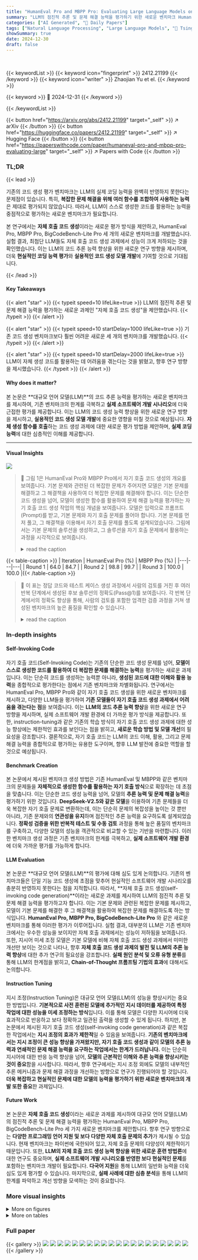 ```yaml
---
title: "HumanEval Pro and MBPP Pro: Evaluating Large Language Models on Self-invoking Code Generation"
summary: "LLM의 점진적 추론 및 문제 해결 능력을 평가하기 위한 새로운 벤치마크 HumanEval Pro, MBPP Pro, BigCodeBench-Lite Pro 제시!"
categories: ["AI Generated", "🤗 Daily Papers"]
tags: ["Natural Language Processing", "Large Language Models", "🏢 Tsinghua University",]
showSummary: true
date: 2024-12-30
draft: false
---
```


<br>

{{< keywordList >}}
{{< keyword icon="fingerprint" >}} 2412.21199 {{< /keyword >}}
{{< keyword icon="writer" >}} Zhaojian Yu et el. {{< /keyword >}}
 
{{< keyword >}} 🤗 2024-12-31 {{< /keyword >}}
 
{{< /keywordList >}}

{{< button href="https://arxiv.org/abs/2412.21199" target="_self" >}}
↗ arXiv
{{< /button >}}
{{< button href="https://huggingface.co/papers/2412.21199" target="_self" >}}
↗ Hugging Face
{{< /button >}}
{{< button href="https://paperswithcode.com/paper/humaneval-pro-and-mbpp-pro-evaluating-large" target="_self" >}}
↗ Papers with Code
{{< /button >}}




### TL;DR


{{< lead >}}

기존의 코드 생성 평가 벤치마크는 LLM의 실제 코딩 능력을 완벽히 반영하지 못한다는 문제점이 있습니다. 특히, **복잡한 문제 해결을 위해 여러 함수를 조합하여 사용하는 능력**은 제대로 평가되지 않았습니다.  따라서, LLM이 스스로 생성한 코드를 활용하는 능력을 중점적으로 평가하는 새로운 벤치마크가 필요합니다.

본 연구에서는 **자체 호출 코드 생성**이라는 새로운 평가 방식을 제안하고, HumanEval Pro, MBPP Pro, BigCodeBench-Lite Pro 세 개의 새로운 벤치마크를 개발했습니다.  실험 결과, 최첨단 LLM들도 자체 호출 코드 생성 과제에서 성능이 크게 저하되는 것을 확인했습니다. 이는 LLM의 코드 추론 능력 향상을 위한 새로운 연구 방향을 제시하며, 더욱 **현실적인 코딩 능력 평가**와 **실용적인 코드 생성 모델 개발**에 기여할 것으로 기대됩니다.

{{< /lead >}}


#### Key Takeaways

{{< alert "star" >}}
{{< typeit speed=10 lifeLike=true >}} LLM의 점진적 추론 및 문제 해결 능력을 평가하는 새로운 과제인 "자체 호출 코드 생성"을 제안했습니다. {{< /typeit >}}
{{< /alert >}}

{{< alert "star" >}}
{{< typeit speed=10 startDelay=1000 lifeLike=true >}} 기존 코드 생성 벤치마크보다 훨씬 어려운 새로운 세 개의 벤치마크를 개발했습니다. {{< /typeit >}}
{{< /alert >}}

{{< alert "star" >}}
{{< typeit speed=10 startDelay=2000 lifeLike=true >}} LLM이 자체 생성 코드를 활용하는 데 어려움을 겪는다는 것을 밝혔고, 향후 연구 방향을 제시했습니다. {{< /typeit >}}
{{< /alert >}}

#### Why does it matter?
본 논문은 **대규모 언어 모델(LLM)**의 코드 추론 능력을 평가하는 새로운 벤치마크를 제시하여, 기존 벤치마크의 한계를 극복하고 **실제 소프트웨어 개발 시나리오**에 더욱 근접한 평가를 제공합니다. 이는 LLM의 코드 생성 능력 향상을 위한 새로운 연구 방향을 제시하고, **실용적인 코드 생성 모델 개발**에 중요한 영향을 미칠 것으로 예상됩니다.  **자체 생성 함수를 호출**하는 코드 생성 과제에 대한 새로운 평가 방법을 제안하며,  **실제 코딩 능력**에 대한 심층적인 이해를 제공합니다.

------
#### Visual Insights



![](https://arxiv.org/html/2412.21199/x1.png)

> 🔼  그림 1은 HumanEval Pro와 MBPP Pro에서 자기 호출 코드 생성의 개요를 보여줍니다. 기본 문제와 관련된 더 복잡한 문제가 주어지면 모델은 기본 문제를 해결하고 그 해결책을 사용하여 더 복잡한 문제를 해결해야 합니다. 이는 단순한 코드 생성을 넘어, 모델이 생성한 함수를 활용하여 문제 해결 능력을 평가하는 자기 호출 코드 생성 작업의 핵심 개념을 보여줍니다.  모델은 입력으로 프롬프트(Prompt)를 받고, 기본 문제와 자기 호출 문제를 풀어야 합니다. 기본 문제를 먼저 풀고, 그 해결책을 이용해서 자기 호출 문제를 풀도록 설계되었습니다. 그림에서는 기본 문제의 솔루션을 생성하고, 그 솔루션을 자기 호출 문제에서 활용하는 과정을 시각적으로 보여줍니다.
> <details>
> <summary>read the caption</summary>
> Figure 1: The overview of self-invoking code generation in HumanEval Pro and MBPP Pro. Given a base problem and a related, more complex problem, they are required to solve the base problem and use its solution to address the complex problems.
> </details>





{{< table-caption >}}
| Iteration | HumanEval Pro (%) | MBPP Pro (%) |
|---|---|---|
| Round 1 | 64.0 | 84.7 |
| Round 2 | 98.8 | 99.7 |
| Round 3 | 100.0 | 100.0 |{{< /table-caption >}}

> 🔼 이 표는 정답 코드와 테스트 케이스 생성 과정에서 사람의 검토를 거친 후 여러 반복 단계에서 생성된 후보 솔루션의 정확도(Pass@1)를 보여줍니다. 각 반복 단계에서의 정확도 향상을 통해, 사람의 검토를 포함한 엄격한 검증 과정을 거쳐 생성된 벤치마크의 높은 품질을 확인할 수 있습니다.
> <details>
> <summary>read the caption</summary>
> Table 1: Pass@1 (%) of candidate solutions across different iteration rounds for canonical solution and test case generation with human manual review.
> </details>





### In-depth insights


#### Self-Invoking Code
자기 호출 코드(Self-Invoking Code)는 기존의 단순한 코드 생성 문제를 넘어, **모델이 스스로 생성한 코드를 활용하여 더 복잡한 문제를 해결하는 능력**을 평가하는 새로운 과제입니다. 이는 단순히 코드를 생성하는 능력뿐 아니라, **생성된 코드에 대한 이해와 활용 능력**을 종합적으로 평가한다는 점에서 기존 벤치마크와 차별화됩니다.  연구에서는 HumanEval Pro, MBPP Pro와 같이 자기 호출 코드 생성을 위한 새로운 벤치마크를 제시하고, 다양한 LLM들을 평가하여 **기존 모델들이 자기 호출 코드 생성 과제에서 어려움을 겪는다는 점**을 보여줍니다.  이는 **LLM의 코드 추론 능력 향상**을 위한 새로운 연구 방향을 제시하며,  실제 소프트웨어 개발 환경에 더 가까운 평가 방식을 제공합니다.  또한, instruction-tuning과 같은 기존의 학습 방식이 자기 호출 코드 생성 과제에 대한 성능 향상에는 제한적인 효과를 보인다는 점을 밝히고,  **새로운 학습 방법 및 모델 개선**의 필요성을 강조합니다.  결론적으로, 자기 호출 코드는 LLM의 코드 이해, 활용, 그리고 문제 해결 능력을 종합적으로 평가하는 유용한 도구이며, 향후 LLM 발전에 중요한 역할을 할 것으로 예상됩니다.

#### Benchmark Creation
본 논문에서 제시된 벤치마크 생성 방법은 기존 HumanEval 및 MBPP와 같은 벤치마크의 문제들을 **자체적으로 생성한 함수를 활용하는 자기 호출 방식**으로 확장하는 데 초점을 맞춥니다.  이는 단순한 코드 생성 능력을 넘어, 모델의 **추론 능력 및 문제 해결 능력**을 평가하기 위한 것입니다. **DeepSeek-V2.5와 같은 모델**을 이용하여 기존 문제들을 더욱 복잡한 자기 호출 문제로 변환하는데, 이는 단순히 문제의 복잡성을 높이는 것 뿐만 아니라, 기존 문제와의 **연관성을 유지**하며 점진적인 추론 능력을 요구하도록 설계되었습니다.  **정확성 검증을 위한 반복적 테스트 및 수동 검토** 과정을 통해 높은 품질의 벤치마크를 구축하고, 다양한 모델의 성능을 객관적으로 비교할 수 있는 기반을 마련합니다.  이러한 벤치마크 생성 과정은 기존 벤치마크의 한계를 극복하고, **실제 소프트웨어 개발 환경**에 더욱 가까운 평가를 가능하게 합니다.

#### LLM Evaluation
본 논문은 **대규모 언어 모델(LLM)**의 평가에 대해 심도 있게 논의합니다. 기존의 벤치마크들은 단일 기능 코드 생성에 초점을 맞추어 현실적인 소프트웨어 개발 시나리오를 충분히 반영하지 못한다는 점을 지적합니다. 따라서, **자체 호출 코드 생성(self-invoking code generation)**이라는 새로운 과제를 제시하여 LLM의 점진적 추론 및 문제 해결 능력을 평가하고자 합니다.  이는 기본 문제와 관련된 복잡한 문제를 제시하고, 모델이 기본 문제를 해결한 후 그 해결책을 활용하여 복잡한 문제를 해결하도록 하는 방식입니다.  **HumanEval Pro, MBPP Pro, BigCodeBench-Lite Pro** 와 같은 새로운 벤치마크를 통해 이러한 평가가 이루어집니다.  실험 결과, 대부분의 LLM은 기존 벤치마크에서는 우수한 성능을 보이지만 자체 호출 과제에서는 성능이 저하됨을 보여줍니다.  또한, 지시어 미세 조정 모델은 기본 모델에 비해 자체 호출 코드 생성 과제에서 미미한 개선만 보이는 것으로 나타나, 향후 **자체 호출 코드 생성 과제의 발전 및 LLM의 추론 능력 향상**에 대한 추가 연구의 필요성을 강조합니다.  **실패 원인 분석 및 오류 유형 분류**를 통해 LLM의 한계점을 밝히고,  **Chain-of-Thought 프롬프팅 기법의 효과**에 대해서도 논의합니다.

#### Instruction Tuning
지시 조정(Instruction Tuning)은 대규모 언어 모델(LLM)의 성능을 향상시키는 중요한 방법입니다.  **기본적으로 사전 훈련된 모델에 추가적인 지시 데이터를 제공하여 특정 작업에 대한 성능을 미세 조정하는 방식**입니다.  이를 통해 모델은 다양한 지시어에 더욱 효과적으로 반응하고 보다 정확하고 일관된 출력을 생성할 수 있게 됩니다. 하지만, 본 논문에서 제시된 자기 호출 코드 생성(self-invoking code generation)과 같은 복잡한 작업에서는 **지시 조정의 효과가 제한적**일 수 있음을 보여줍니다. **기존의 벤치마크에서는 지시 조정이 큰 성능 향상을 가져왔지만, 자기 호출 코드 생성과 같이 모델의 추론 능력과 연쇄적인 문제 해결 능력을 요구하는 작업에서는 한계가 드러납니다.**  이는 단순히 지시어에 대한 반응 능력 향상을 넘어, **모델의 근본적인 이해와 추론 능력을 향상시키는 것이 중요**함을 시사합니다. 따라서, 향후 연구에서는 지시 조정 외에도 모델의 내부적인 추론 메커니즘과 문제 해결 과정을 개선하는 방향으로 연구가 진행되어야 할 것입니다.  **더욱 복잡하고 현실적인 문제에 대한 모델의 능력을 평가하기 위한 새로운 벤치마크의 개발 또한 중요**한 과제입니다.

#### Future Work
본 논문은 **자체 호출 코드 생성**이라는 새로운 과제를 제시하여 대규모 언어 모델(LLM)의 점진적 추론 및 문제 해결 능력을 평가하는 HumanEval Pro, MBPP Pro, BigCodeBench-Lite Pro 세 가지 새로운 벤치마크를 제안합니다.  향후 연구 방향으로는 **다양한 프로그래밍 언어 지원 및 보다 다양한 자체 호출 문제의 추가**가 제시될 수 있습니다.  현재 벤치마크는 파이썬에 국한되어 있고, 자체 호출 문제의 다양성이 제한적이기 때문입니다.  또한, **LLM의 자체 호출 코드 생성 능력 향상을 위한 새로운 훈련 방법론**에 대한 연구도 중요하며, **실제 소프트웨어 개발 시나리오를 반영한 보다 현실적인 문제**를 포함하는 벤치마크 개발이 필요합니다.  **다국어 지원**을 통해  LLM의 일반화 능력을 더욱 심도 있게 평가할 수 있습니다. 마지막으로, **실패 사례에 대한 심층 분석**을 통해 LLM의 한계를 파악하고 개선 방향을 모색하는 것이 중요합니다.


### More visual insights

<details>
<summary>More on figures
</summary>


![](https://arxiv.org/html/2412.21199/x2.png)

> 🔼 그림 2는 HumanEval Pro와 MBPP Pro 벤치마크를 만드는 과정을 보여줍니다. 그림 8에 예시가 나와있습니다. 전체 과정은 다음과 같습니다. 1단계는 DeepSeek-V2.5를 사용하여 기존 문제를 바탕으로 자체 호출 코드 생성 문제를 생성하고, 후보 솔루션 및 테스트 입력값을 생성하는 것입니다. 2단계는 제어된 파이썬 환경에서 생성된 솔루션을 테스트 입력값과 함께 실행하여 실제 결과를 얻는 것입니다. 3단계는 파이썬 실행 확인 및 수동 검토를 포함한 반복적인 방법을 사용하여 모든 테스트 사례가 성공적으로 통과하도록 하여 최종 실행 결과를 사용하여 assert 명령어가 포함된 완전한 테스트 사례를 구성하는 것입니다.
> <details>
> <summary>read the caption</summary>
> Figure 2: The overview of benchmark construction. An example is shown in Figure 8. We summarize the entire benchmark construction process as follows: (1) Self-invoking problem Generation: We use Deepseek-V2.5 to generate the self-invoking problems, as well as their candidate solutions and test inputs. (2) Solutions Generation: We execute the generated solution with the test inputs in a controlled Python environment to obtain ground truth outputs. (3) Test Cases Generation: We employ an iterative method involving Python execution check and manual review to ensure that all test cases pass successfully. The final execution results are then used to construct complete test cases with assert command.
> </details>



![](https://arxiv.org/html/2412.21199/x3.png)

> 🔼 그림 3은 HumanEval 및 MBPP와 HumanEval Pro 및 MBPP Pro의 성능을 비교한 막대 그래프입니다. HumanEval 및 MBPP는 기존의 코드 생성 벤치마크이고, HumanEval Pro 및 MBPP Pro는 본 논문에서 제안한 자기 호출 코드 생성 작업을 평가하기 위한 새로운 벤치마크입니다. 각 모델의 HumanEval 및 MBPP에 대한 0-shot 및 1-shot Pass@1 점수와 HumanEval Pro 및 MBPP Pro에 대한 0-shot 및 1-shot Pass@1 점수를 비교하여 자기 호출 코드 생성 작업의 어려움을 보여줍니다. 여러 모델들이 기존 벤치마크에서는 높은 성능을 보이지만, 자기 호출 벤치마크에서는 성능이 저하되는 것을 확인할 수 있습니다.
> <details>
> <summary>read the caption</summary>
> Figure 3: Performance Comparison: HumanEval Pro (and MBPP Pro) vs. HumanEval (and MBPP).
> </details>



![](https://arxiv.org/html/2412.21199/x4.png)

> 🔼 그림 4는 기존 HumanEval 및 MBPP 벤치마크와 새롭게 제안된 HumanEval Pro 및 MBPP Pro 벤치마크에서의 모델 성능을 비교한 산점도입니다. x축은 기존 벤치마크(HumanEval, MBPP)에서의 정확도를, y축은 새로운 벤치마크(HumanEval Pro, MBPP Pro)에서의 정확도를 나타냅니다. 각 점은 특정 언어 모델을 나타내며, 색깔은 기본 모델(base model)과 지시사항 튜닝 모델(instruction-tuned model)을 구분합니다. 이 그림을 통해 기존 벤치마크에서 높은 성능을 보였던 모델들도 자기 호출 코드 생성(self-invoking code generation) 작업에서는 상대적으로 성능이 저하됨을 보여줍니다. 또한, 지시사항 튜닝이 기본 모델의 성능 향상에 미치는 영향이 제한적임을 시각적으로 확인할 수 있습니다.
> <details>
> <summary>read the caption</summary>
> Figure 4: HumanEval (or MBPP) scores against the results on HumanEval Pro and MBPP Pro (HumanEval+ and MBPP+). We presents the comparison between base model and instruct model.
> </details>



![](https://arxiv.org/html/2412.21199/x5.png)

> 🔼 그림은 HumanEval 및 MBPP와 HumanEval Pro 및 MBPP Pro에서 모델의 성능을 보여주는 혼동 행렬을 나타냅니다. 특히 Qwen2.5-Coder-7B-base 모델에 대한 결과를 보여줍니다.  HumanEval 및 MBPP에서 성공했지만 HumanEval Pro 및 MBPP Pro에서는 실패한 샘플의 수를 보여주는 혼동 행렬을 통해 자체 호출 코드 생성 작업의 어려움을 강조합니다. 이는 모델이 단일 기능 코드 생성에는 능숙하지만, 자체 생성 함수를 활용하여 보다 복잡한 문제를 해결하는 데는 어려움을 겪는다는 것을 시사합니다.
> <details>
> <summary>read the caption</summary>
> (a) Qwen2.5-Coder-7B-base
> </details>



![](https://arxiv.org/html/2412.21199/x6.png)

> 🔼 그림은 HumanEval Pro와 MBPP Pro에서 Qwen2.5-Coder-32B-base 모델의 성능을 보여주는 혼동 행렬(confusion matrix)입니다.  각 셀은 HumanEval 또는 MBPP에서 성공/실패 여부와 HumanEval Pro 또는 MBPP Pro에서 성공/실패 여부에 따른 샘플 수를 나타냅니다. 이를 통해 기존 벤치마크(HumanEval, MBPP)에서 성공했지만, 자기 호출 코드 생성 작업(HumanEval Pro, MBPP Pro)에서는 실패한 샘플의 수를 파악할 수 있습니다. 이는 모델의 자기 호출 코드 생성 능력에 대한 통찰력을 제공합니다.
> <details>
> <summary>read the caption</summary>
> (b) Qwen2.5-Coder-32B-base
> </details>



![](https://arxiv.org/html/2412.21199/x7.png)

> 🔼 그림은 HumanEval Pro와 MBPP Pro에서 Qwen2.5-Coder-7B-instruct 모델의 성능을 보여주는 혼동 행렬(confusion matrix)입니다.  행은 HumanEval 또는 MBPP에서의 결과(통과/실패), 열은 HumanEval Pro 또는 MBPP Pro에서의 결과(통과/실패)를 나타냅니다.  각 셀의 숫자는 해당 범주에 속하는 샘플의 수를 나타내며, 비율은 괄호 안에 표시됩니다. 이를 통해 모델이 기존 벤치마크에서는 성공하지만, 자체 호출 코드 생성 작업에서는 실패하는 경우(Failed, Passed)를 확인할 수 있습니다.  또한, 기존 벤치마크와 자체 호출 벤치마크 모두에서 성공하거나 실패하는 경우를 비교 분석하여 모델의 강점과 약점을 파악할 수 있습니다.
> <details>
> <summary>read the caption</summary>
> (c) Qwen2.5-Coder-7B-instruct
> </details>



![](https://arxiv.org/html/2412.21199/x8.png)

> 🔼 그림 (d)는 HumanEval Pro 및 MBPP Pro 벤치마크에서 Qwen2.5-Coder-32B-instruct 모델의 성능을 보여주는 혼동 행렬(Confusion Matrix)을 나타냅니다.  각 셀은 HumanEval 또는 MBPP와 HumanEval Pro 또는 MBPP Pro에서의 문제 통과/실패 여부를 나타내는 샘플의 개수를 보여줍니다.  이를 통해 모델이 기존 벤치마크에서는 잘 수행하지만, 자체 호출 코드 생성 작업에서는 어려움을 겪는다는 것을 시각적으로 보여줍니다. 특히, HumanEval Pro 또는 MBPP Pro에서는 실패했지만 HumanEval 또는 MBPP에서는 성공한 샘플의 비율이 눈에 띄게 높다는 것을 확인할 수 있습니다.
> <details>
> <summary>read the caption</summary>
> (d) Qwen2.5-Coder-32B-instruct
> </details>



![](https://arxiv.org/html/2412.21199/x9.png)

> 🔼 그림 5는 다양한 언어 모델의 혼동 행렬을 보여줍니다. HumanEval 또는 MBPP에서 성공했지만 HumanEval Pro 또는 MBPP Pro에서는 실패한 샘플들을 (실패, 성공)으로 표시하여 모델의 성능을 분석합니다. 각 행렬은 특정 모델의 HumanEval Pro 및 MBPP Pro에서의 성능을 보여주며,  각 셀은 HumanEval 또는 MBPP에서의 결과와 HumanEval Pro 또는 MBPP Pro에서의 결과를 비교 분석한 것입니다. 이를 통해 모델이 기존의 코드 생성 문제에서는 잘 해결하지만, 자체 생성 코드를 활용하는 복잡한 자기 호출 코드 생성 문제에서는 어려움을 겪는다는 점을 시각적으로 보여줍니다.
> <details>
> <summary>read the caption</summary>
> Figure 5: The confusion matrix of different models. We use (Failed, Passed) to indicate samples that fail in HumanEval Pro (or MBPP Pro) but pass in HumanEval (or MBPP).
> </details>



![](https://arxiv.org/html/2412.21199/x10.png)

> 🔼 그림 6은 HumanEval Pro 벤치마크에서 Chain-of-Thought (CoT) 추론을 사용했을 때와 사용하지 않았을 때 GPT-40 모델의 오류 유형 분포를 비교 분석한 결과를 보여줍니다. CoT 추론을 사용하지 않았을 때와 비교하여 CoT 추론을 사용했을 때 특정 오류 유형(예: AssertionError)의 발생 빈도가 감소한 것을 보여주어, CoT 추론이 코드 생성의 정확성을 높이는 데 기여함을 시사합니다.
> <details>
> <summary>read the caption</summary>
> Figure 6: Error types of GPT-4o with and without CoT reasoning on HumanEval Pro.
> </details>



![](https://arxiv.org/html/2412.21199/x11.png)

> 🔼 그림 7은 HumanEval Pro와 MBPP Pro 벤치마크에서 다양한 대규모 언어 모델(LLM)의 오류 유형 통계를 보여줍니다. 두 벤치마크의 모든 오류 유형을 합산하여 각 모델의 오류 발생 빈도를 비교합니다.  자세한 오류 수는 표 9에 나와 있습니다.  AssertionError, NameError, ValueError, IndexError, TypeError 및 기타 오류와 같은 다양한 오류 유형의 분포를 보여주어, 각 모델의 성능 및 취약점을 분석하는 데 도움이 됩니다.  HumanEval Pro와 MBPP Pro 모두에서 가장 많은 오류 유형은 AssertionError임을 알 수 있습니다.
> <details>
> <summary>read the caption</summary>
> Figure 7: Statistics of error type across different LLMs on HumanEval Pro and MBPP Pro. We sum up all kinds of errors on the two benchmarks. Exact number is shown in Table 9.
> </details>



</details>




<details>
<summary>More on tables
</summary>


{{< table-caption >}}
| Model | Params | HumanEval (+) | HumanEval Pro (0-shot) | HumanEval Pro (1-shot) | MBPP (+) | MBPP Pro (0-shot) | MBPP Pro (1-shot) |
|---|---|---|---|---|---|---|---| 
| **Proprietary Models** |  |  |  |  |  |  |  |
| o1-mini | - | 97.6 (90.2) | 76.2 | 84.8 | 93.9 (78.3) | 68.3 | 81.2 |
| GPT-4o | - | 90.2 (86.0) | 75.0 | 77.4 | 86.8 (72.5) | 70.9 | 80.2 |
| GPT-4-Turbo | - | 90.2 (86.6) | 72.0 | 76.2 | 85.7 (73.3) | 69.3 | 73.3 |
| Claude-3.5-sonnet | - | 92.1 (86.0) | 72.6 | 79.9 | 91.0 (74.6) | 66.4 | 76.2 |
| **Open-source Models** |  |  |  |  |  |  |  |
| Deepseek-V2.5 | - | 90.2 (83.5) | 73.8 | 76.8 | 87.6 (74.1) | 71.2 | 77.5 |
| DeepseekCoder-V2-instruct | 21/236B | 90.2 (84.8) | 77.4 | 82.3 | 89.4 (76.2) | 71.4 | 76.5 |
| Qwen2.5-Coder-1.5B-base | 1.5B | 43.9 (36.6) | 37.2 | 39.6 | 69.2 (58.6) | 48.4 | 51.3 |
| Qwen2.5-Coder-1.5B-instruct | 1.5B | 70.7 (66.5) | 33.5 | 37.8 | 69.2 (59.4) | 42.1 | 43.7 |
| DeepseekCoder-6.7B-base | 6.7B | 49.4 (39.6) | 35.4 | 36.6 | 70.2 (51.6) | 50.5 | 55.0 |
| DeepseekCoder-6.7B-instruct | 6.7B | 78.6 (71.3) | 55.5 | 61.6 | 74.9 (65.6) | 57.1 | 58.2 |
| Magicoder-S-DS-6.7B | 6.7B | 76.8 (70.7) | 54.3 | 56.7 | 75.7 (64.4) | 58.7 | 64.6 |
| WaveCoder-Ultra-6.7B | 6.7B | 78.6 (69.5) | 54.9 | 59.8 | 74.9 (63.5) | 60.1 | 64.6 |
| Qwen2.5-Coder-7B-base | 7B | 61.6 (53.0) | 54.9 | 56.1 | 76.9 (62.9) | 61.4 | 68.0 |
| Qwen2.5-Coder-7B-instruct | 7B | 88.4 (84.1) | 65.9 | 67.1 | 83.5 (71.7) | 64.8 | 69.8 |
| OpenCoder-8B-base | 8B | 66.5 (63.4) | 39.0 | 42.1 | 79.9 (70.4) | 52.4 | 53.7 |
| OpenCoder-8B-instruct | 8B | 83.5 (78.7) | 59.1 | 54.9 | 79.1 (69.0) | 57.9 | 61.4 |
| Yi-Coder-9B-base | 9B | 53.7 (46.3) | 42.7 | 50.0 | 78.3 (64.6) | 60.3 | 61.4 |
| Yi-Coder-9B-chat | 9B | 85.4 (74.4) | 59.8 | 64.0 | 81.5 (69.3) | 64.8 | 71.7 |
| Codestral-22B-v0.1 | 22B | 81.1 (73.2) | 59.1 | 65.9 | 78.2 (62.2) | 63.8 | 71.2 |
| DeepseekCoder-33B-base | 33B | 56.1 (47.6) | 49.4 | 49.4 | 74.2 (60.7) | 59.0 | 65.1 |
| DeepseekCoder-33B-instruct | 33B | 79.3 (75.0) | 56.7 | 62.8 | 80.4 (70.1) | 64.0 | 68.3 |
| Qwen2.5-Coder-32B-base | 32B | 65.9 (60.4) | 61.6 | 67.1 | 83.0 (68.2) | 67.7 | 73.3 |
| Qwen2.5-Coder-32B-instruct | 32B | 92.7 (87.2) | 70.1 | 80.5 | 90.2 (75.1) | 69.8 | 77.5 |
| LLaMA3-70B-instruct | 70B | 81.7 (72.0) | 60.4 | 64.6 | 82.3 (69.0) | 63.5 | 70.4 |{{< /table-caption >}}
> 🔼 표 2는 HumanEval Pro와 MBPP Pro 벤치마크에서 다양한 언어 모델의 주요 결과를 보여줍니다.  표에는 각 모델의 HumanEval Pro와 MBPP Pro에서의 Pass@1, Pass@5, Pass@10 점수가 포함되어 있으며,  소스 코드 생성 능력을 평가하는 데 사용된 매개변수 수와 모델 유형(독점 모델, 오픈소스 모델)도 함께 제시합니다. 보다 자세한 결과는 부록 A에서 확인할 수 있습니다. 이 표는 다양한 규모와 종류의 언어 모델들이 제시된 코드 생성 과제에서 어떻게 수행되는지 비교 분석하는 데 도움을 줍니다.
> <details>
> <summary>read the caption</summary>
> Table 2: Main result of different models on HumanEval Pro and MBPP Pro. More results is shown in Appendix A.
> </details>

{{< table-caption >}}
| Error Type | Description | Examples |
|---|---|---|
| AssertionError | Failing to pass the test cases. | Examples in Section G.1 |
| NameError | The code includes undefined variables. | Examples in Section G.2 |
| ValueError | Unaware of the value of variables | Examples in Section G.3 |
| IndexError | Array out of bounds | Examples in Section G.4 |
| TypeError | Incorrect variable type usage. | Examples in Section G.5 |
| Other Errors | KeyError, SyntaxError, ZeroDivisionError, IndentationError, etc. | – |{{< /table-caption >}}
> 🔼 이 표는 HumanEval Pro와 MBPP Pro 벤치마크에서 모델 평가 결과에 나타난 실행 오류의 종류와 설명을 보여줍니다.  각 오류 유형(AssertionError, NameError, ValueError, IndexError, TypeError, 기타 오류)에 대한 간략한 설명과 함께 예시를 제공하여, 모델 성능 저하의 원인을 분석하는 데 도움을 줍니다.
> <details>
> <summary>read the caption</summary>
> Table 3: The execution error types and their descriptions in our evaluation results.
> </details>

{{< table-caption >}}
| Model | CoT | HE Pro | MBPP Pro |
|---|---|---|---|
| GPT-4o | ✘ | 75.0 | 70.9 |
| GPT-4o | ✔ | 78.0 | 70.9 |
| DeepseekV2.5 | ✘ | 73.8 | 71.2 |
| DeepseekV2.5 | ✔ | 74.4 | 71.4 |
| Qwen2.5-Coder-32B-ins | ✘ | 70.1 | 69.8 |
| Qwen2.5-Coder-32B-ins | ✔ | 72.0 | 70.1 |
| Qwen2.5-Coder-7B-ins | ✘ | 65.9 | 64.8 |
| Qwen2.5-Coder-7B-ins | ✔ | 71.3 | 64.8 |{{< /table-caption >}}
> 🔼 표 4는 HumanEval Pro와 MBPP Pro 벤치마크에서 평가한 결과에서 발생한 실행 오류의 종류와 설명을 보여줍니다.  각 오류 유형(AssertionError, NameError, ValueError, IndexError, TypeError, 기타 오류)에 대한 간략한 설명과 함께, 각 오류 유형이 나타난 횟수를 보여줍니다. 이 표는 모델의 코드 생성 능력을 평가하는 데 있어서 어떤 유형의 오류가 더 자주 발생하는지 이해하는 데 도움이 됩니다.
> <details>
> <summary>read the caption</summary>
> Table 4: The execution error types and their descriptions in our evaluation results.
> </details>

{{< table-caption >}}
| Model | BCB-Lite | Pro (%) |
|---|---|---|
| GPT-4o | 64.9 | 52.6 |
| GPT4-Turbo | 61.4 | 52.6 |
| Claude-3.5-sonnet | 73.7 | 50.9 |
| DeepseekV2.5 | 80.7 | 50.9 |
| Qwen2.5Coder-1.5B-base | 50.9 | 15.8 |
| Qwen2.5Coder-1.5B-instruct | 50.9 | 10.5 |
| OpenCoder-8B-base | 56.1 | 10.5 |
| OpenCoder-8B-instruct | 75.4 | 22.8 |
| DeepseekCoder-6.7B-base | 59.6 | 35.1 |
| DeepseekCoder-6.7B-instruct | 56.1 | 35.1 |
| WaveCoder-Ultra-6.7B | 61.4 | 26.3 |
| Magicoder-S-DS-6.7B | 50.9 | 33.3 |
| Yi-Coder-9B | 57.9 | 21.1 |
| Yi-Coder-9B-Chat | 66.7 | 31.6 |
| Qwen2.5Coder-7B-base | 59.6 | 38.6 |
| Qwen2.5Coder-7B-instruct | 64.9 | 35.1 |
| DeepseekCoder-33B-base | 71.9 | 38.6 |
| DeepseekCoder-33B-instruct | 80.7 | 43.9 |
| Qwen2.5Coder-32B-base | 68.4 | 49.1 |
| Qwen2.5Coder-32B-instruct | 80.7 | 52.6 |
| Codestral-22B | 78.9 | 54.4 |
| QwQ-32B-preview | 86.0 | 59.6 |{{< /table-caption >}}
> 🔼 표 5는 BigCodeBench-Lite와 BCB-Lite-Pro에 대한 LLMs의 통과율(%)을 보여줍니다.  BCB-Lite는 BigCodeBench에서 문제 해결 성공률이 50~70%인 문제 57개를 선별하여 구성되었고, 각 문제에 대해 자체 호출 문제와 테스트 케이스를 추가하여 BCB-Lite-Pro를 만들었습니다. 표는 다양한 LLMs의 두 벤치마크에 대한 성능을 비교하여, 기존 벤치마크에 비해 자체 호출 코드 생성 작업의 어려움을 보여줍니다.  G.6절에서는 BCB-Lite-Pro 데이터셋의 예시를 확인할 수 있습니다.
> <details>
> <summary>read the caption</summary>
> Table 5: Passing rate (%) of LLMs on BigCodeBench (BCB)-Lite and BCB-Lite-Pro. A dataset example of BCB-Lite-Pro is shown in Section G.6.
> </details>

{{< table-caption >}}
| Model | HumanEval Pro (0-shot) | MBPP Pro (0-shot) |
|---|---|---|
| LLaMA-3.1-8B-base | 25.0 | 36.5 |
| LLaMA-3.1-8B-instruct | 45.7 | 53.7 |
| LLaMA-3.1-70B-base | 40.9 | 57.4 |
| LLaMA-3.1-70B-instruct | 60.4 | 63.8 |
| Qwen-2.5-72B-base | 62.2 | 65.3 |
| Qwen-2.5-72B-instruct | 68.9 | 68.8 |
| QwQ-32B-preview | 72.0 | 67.5 |
| LLaMA-3.3-70B-instruct | 67.1 | 64.6 |
| Mistral-Large-instruct-2411 | 75.0 | 69.3 |{{< /table-caption >}}
> 🔼 표 6은 HumanEval Pro와 MBPP Pro 벤치마크에서 다양한 대규모 언어 모델(LLM)의 성능을 보여줍니다.  Greedy decoding 방식을 사용하여 평가되었으며, HumanEval Pro와 MBPP Pro에서 각 모델의 0-shot(제로샷) 성능(pass@1)을 보여줍니다. 이 표는 본 논문의 실험 결과를 보여주는 여러 표 중 하나입니다.  다른 표들과 함께 해당 모델의 코드 생성 능력, 특히 자기 호출 코드 생성 능력을 비교 분석하는 데 사용됩니다.
> <details>
> <summary>read the caption</summary>
> Table 6: Results of Other LLMs on HumanEval Pro and MBPP Pro (greedy decoding).
> </details>

{{< table-caption >}}
| Model | HumanEval Pro pass@1 | HumanEval Pro pass@5 | HumanEval Pro pass@10 | MBPP Pro pass@1 | MBPP Pro pass@5 | MBPP Pro pass@10 |
|---|---|---|---|---|---|---|
| DeepseekCoder-6.7B-base | 38.0 | 50.9 | 54.7 | 51.6 | 60.4 | 63.1 |
| DeepseekCoder-6.7B-instruct | 55.9 | 64.1 | 66.5 | 55.2 | 62.6 | 64.9 |
| Magicoder-S-DS-6.7B | 55.1 | 62.7 | 65.1 | 57.7 | 64.9 | 67.2 |
| WaveCoder-Ultra-6.7B | 55.7 | 61.4 | 63.0 | 58.2 | 64.4 | 66.3 |
| DeepseekCoder-33B-base | 49.4 | 60.8 | 65.2 | 59.1 | 67.2 | 69.3 |
| DeepseekCoder-33B-instruct | 59.1 | 68.6 | 71.3 | 63.4 | 70.6 | 72.9 |
| Qwen2.5-Coder-7B-base | 51.8 | 62.1 | 66.2 | 61.3 | 69.9 | 72.3 |
| Qwen2.5-Coder-7B-instruct | 65.7 | 72.5 | 75.0 | 64.2 | 70.5 | 72.6 |
| OpenCoder-9B-base | 44.5 | 56.2 | 59.9 | 54.8 | 62.9 | 65.0 |
| OpenCoder-9B-instruct | 59.8 | 68.5 | 70.8 | 58.1 | 63.7 | 65.1 |
| Yi-Coder-9B-base | 47.9 | 59.0 | 61.9 | 59.6 | 67.7 | 69.7 |
| Yi-Coder-9B-chat | 59.7 | 66.4 | 67.9 | 65.0 | 69.8 | 71.2 |
| Codestral-22B | 59.5 | 66.2 | 67.7 | 63.2 | 67.7 | 68.9 |
| Qwen2.5-Coder-32B-base | 62.4 | 70.3 | 72.2 | 67.6 | 75.0 | 76.9 |
| Qwen2.5-Coder-32B-instruct | 69.2 | 72.3 | 73.3 | 70.6 | 74.7 | 76.0 |
| QwQ-32B-preview | 70.9 | 77.7 | 79.5 | 67.0 | 73.0 | 74.5 |{{< /table-caption >}}
> 🔼 표 7은 HumanEval Pro와 MBPP Pro 벤치마크에서 다양한 언어 모델의 성능을 보여줍니다. 각 문제에 대해 온도 0.2, top_p 0.95의 랜덤 샘플링 전략을 사용하여 20개의 샘플을 생성했습니다. 표에는 각 모델의 HumanEval Pro와 MBPP Pro에 대한 pass@1, pass@5, pass@10 점수가 포함되어 있습니다. 이는 모델이 각 문제에 대한 정답을 생성하는 데 성공한 비율을 나타냅니다.
> <details>
> <summary>read the caption</summary>
> Table 7: The results of different models on HumanEval Pro and MBPP Pro . We generate 20 samples for each problems with random sampling strategy where temperature is set to 0.2 and top_p is set to 0.95.
> </details>

{{< table-caption >}}
| Model Name | API Name |
|---|---| 
| O1-mini | `o1-mini-2024-09-12` |
| GPT-4o | `gpt-4o-2024-08-06` |
| GPT-4-Turbo | `gpt-4-turbo-2024-04-09` |
| Claude-3.5-sonnet | `claude-3-5-sonnet-20241022` |
| Deepseek-V2.5 | `deepseek-chat` |{{< /table-caption >}}
> 🔼 표 8은 논문의 표 2에 나열된 평가 대상 모델들에 대한 API 이름과 HuggingFace 모델 URL을 보여줍니다.  더 자세히 설명하자면, 각 모델의 고유 식별자(API 이름)와 모델 접근을 위한 HuggingFace 저장소 주소(URL)가 매핑되어 있어,  연구의 재현성을 높이는 데 중요한 역할을 합니다.  이 정보를 통해 연구자들은 논문에서 사용된 동일한 모델들을 사용하여 실험을 반복하고 결과를 비교할 수 있습니다.
> <details>
> <summary>read the caption</summary>
> Table 8: The corresponding API names and HuggingFace model URLs for the evaluated models are listed in Table 2.
> </details>

{{< table-caption >}}
| Model Name | HuggingFace URL |
|---|---| 
| DeepseekCoder-V2-instruct | https://huggingface.co/deepseek-ai/DeepSeek-Coder-V2-Instruct |
| Qwen2.5-Coder-1.5B-base | https://huggingface.co/Qwen/Qwen2.5-Coder-1.5B |
| Qwen2.5-Coder-1.5B-instruct | https://huggingface.co/Qwen/Qwen2.5-Coder-1.5B-Instruct |
| DeepseekCoder-6.7B-base | https://huggingface.co/deepseek-ai/deepseek-coder-6.7b-base |
| DeepseekCoder-6.7B-instruct | https://huggingface.co/deepseek-ai/deepseek-coder-6.7b-instruct |
| Magicoder-S-DS-6.7B | https://huggingface.co/ise-uiuc/Magicoder-S-DS-6.7B |
| WaveCoder-Ultra-6.7B | https://huggingface.co/microsoft/wavecoder-ultra-6.7b |
| Qwen2.5-Coder-7B-base | https://huggingface.co/Qwen/Qwen2.5-Coder-7B |
| Qwen2.5-Coder-7B-instruct | https://huggingface.co/Qwen/Qwen2.5-Coder-7B-Instruct |
| OpenCoder-8B-base | https://huggingface.co/infly/OpenCoder-8B-Base |
| OpenCoder-8B-instruct | https://huggingface.co/infly/OpenCoder-8B-Instruct |
| Yi-Coder-9B-base | https://huggingface.co/01-ai/Yi-Coder-9B |
| Yi-Coder-9B-chat | https://huggingface.co/01-ai/Yi-Coder-9B-Chat |
| Codestral-22B-v0.1 | https://huggingface.co/mistralai/Codestral-22B-v0.1 |
| DeepseekCoder-33B-base | https://huggingface.co/deepseek-ai/deepseek-coder-33b-base |
| DeepseekCoder-33B-instruct | https://huggingface.co/deepseek-ai/deepseek-coder-33b-instruct |
| Qwen2.5-Coder-32B-base | https://huggingface.co/Qwen/Qwen2.5-Coder-32B |
| Qwen2.5-Coder-32B-instruct | https://huggingface.co/Qwen/Qwen2.5-Coder-32B-Instruct |
| LLaMA3-70B-instruct | https://huggingface.co/meta-llama/Meta-Llama-3-70B-Instruct |
| QwQ-32B-Preview | https://huggingface.co/Qwen/QwQ-32B-Preview |
| LLaMA3.1-8B-base | https://huggingface.co/meta-llama/Llama-3.1-8B |
| LLaMA3.1-8B-instruct | https://huggingface.co/meta-llama/Llama-3.1-8B-Instruct |
| LLaMA3.1-70B-base | https://huggingface.co/meta-llama/Llama-3.1-70B |
| LLaMA3.1-70B-instruct | https://huggingface.co/meta-llama/Llama-3.1-70B-Instruct |
| Qwen2.5-72B-base | https://huggingface.co/Qwen/Qwen2.5-72B |
| Qwen2.5-72B-instruct | https://huggingface.co/Qwen/Qwen2.5-72B-Instruct |{{< /table-caption >}}
> 🔼 표 9는 HumanEval Pro와 MBPP Pro 벤치마크에서 다양한 언어 모델의 오류 유형별 통계를 보여줍니다. 각 모델에 대해 HumanEval Pro와 MBPP Pro에서 발생한 오류의 수를 Assertion Error, Name Error, ValueError, IndexError, TypeError, 기타 오류 유형으로 분류하여 보여줍니다. 이 표는 각 모델의 성능을 더 잘 이해하는 데 도움이 되는 자세한 오류 분석을 제공합니다.
> <details>
> <summary>read the caption</summary>
> Table 9: Error type of Different Models on HumanEval Pro and MBPP Pro.
> </details>

</details>




### Full paper

{{< gallery >}}
<img src="paper_images/1.png" class="grid-w50 md:grid-w33 xl:grid-w25" />
<img src="paper_images/2.png" class="grid-w50 md:grid-w33 xl:grid-w25" />
<img src="paper_images/3.png" class="grid-w50 md:grid-w33 xl:grid-w25" />
<img src="paper_images/4.png" class="grid-w50 md:grid-w33 xl:grid-w25" />
<img src="paper_images/5.png" class="grid-w50 md:grid-w33 xl:grid-w25" />
<img src="paper_images/6.png" class="grid-w50 md:grid-w33 xl:grid-w25" />
<img src="paper_images/7.png" class="grid-w50 md:grid-w33 xl:grid-w25" />
<img src="paper_images/8.png" class="grid-w50 md:grid-w33 xl:grid-w25" />
<img src="paper_images/9.png" class="grid-w50 md:grid-w33 xl:grid-w25" />
<img src="paper_images/10.png" class="grid-w50 md:grid-w33 xl:grid-w25" />
<img src="paper_images/11.png" class="grid-w50 md:grid-w33 xl:grid-w25" />
<img src="paper_images/12.png" class="grid-w50 md:grid-w33 xl:grid-w25" />
<img src="paper_images/13.png" class="grid-w50 md:grid-w33 xl:grid-w25" />
<img src="paper_images/14.png" class="grid-w50 md:grid-w33 xl:grid-w25" />
<img src="paper_images/15.png" class="grid-w50 md:grid-w33 xl:grid-w25" />
<img src="paper_images/16.png" class="grid-w50 md:grid-w33 xl:grid-w25" />
<img src="paper_images/17.png" class="grid-w50 md:grid-w33 xl:grid-w25" />
<img src="paper_images/18.png" class="grid-w50 md:grid-w33 xl:grid-w25" />
<img src="paper_images/19.png" class="grid-w50 md:grid-w33 xl:grid-w25" />
<img src="paper_images/20.png" class="grid-w50 md:grid-w33 xl:grid-w25" />
{{< /gallery >}}